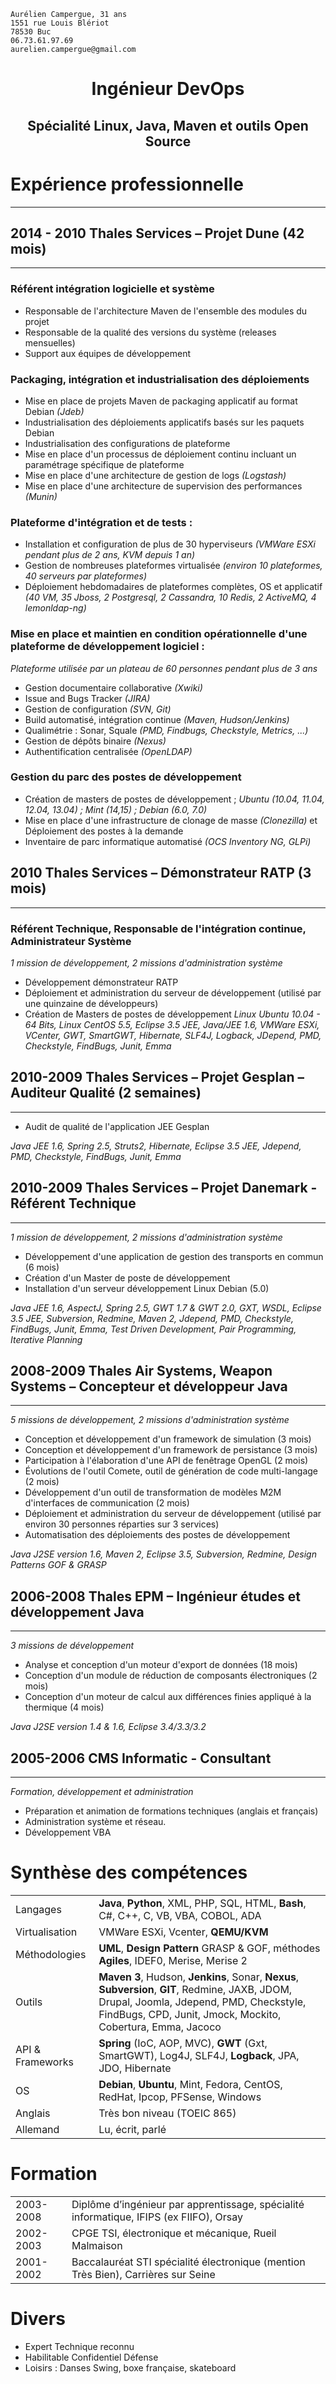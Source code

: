     Aurélien Campergue, 31 ans
    1551 rue Louis Blériot
    78530 Buc
    06.73.61.97.69
    aurelien.campergue@gmail.com


# <center>**Ingénieur DevOps**</center>
## <center>Spécialité Linux, Java, Maven et outils Open Source</center>

# Expérience professionnelle
*****

## 2014 - 2010	Thales Services – Projet Dune (42 mois)
*****

### Référent intégration logicielle et système

  * Responsable de l'architecture Maven de l'ensemble des modules du projet
  * Responsable de la qualité des versions du système (releases mensuelles)
  * Support aux équipes de développement 

### Packaging, intégration et industrialisation des déploiements

  * Mise en place de projets Maven de packaging applicatif au format Debian _(Jdeb)_
  * Industrialisation des déploiements applicatifs basés sur les paquets Debian
  * Industrialisation des configurations de plateforme
  * Mise en place d'un processus de déploiement continu incluant un paramétrage spécifique de plateforme
  * Mise en place d'une architecture de gestion de logs _(Logstash)_
  * Mise en place d'une architecture de supervision des performances _(Munin)_

### Plateforme d'intégration et de tests :

  * Installation et configuration de plus de 30 hyperviseurs _(VMWare ESXi pendant plus de 2 ans, KVM depuis 1 an)_
  * Gestion de nombreuses plateformes virtualisée _(environ 10 plateformes, 40 serveurs par plateformes)_
  * Déploiement hebdomadaires de plateformes complètes, OS et applicatif _(40 VM, 35 Jboss, 2 Postgresql, 2 Cassandra, 10 Redis, 2 ActiveMQ, 4 lemonldap-ng)_
  
### Mise en place et maintien en condition opérationnelle d'une plateforme de développement logiciel :

_Plateforme utilisée par un plateau de 60 personnes pendant plus de 3 ans_

  * Gestion documentaire collaborative _(Xwiki)_
  * Issue and Bugs Tracker _(JIRA)_
  * Gestion de configuration _(SVN, Git)_
  * Build automatisé, intégration continue _(Maven, Hudson/Jenkins)_
  * Qualimétrie : Sonar, Squale _(PMD, Findbugs, Checkstyle, Metrics, ...)_
  * Gestion de dépôts binaire _(Nexus)_
  * Authentification centralisée _(OpenLDAP)_

### Gestion du parc des postes de développement

  * Création de masters de postes de développement ; _Ubuntu (10.04, 11.04, 12.04, 13.04) ; Mint (14,15) ; Debian (6.0, 7.0)_
  * Mise en place d'une infrastructure de clonage de masse _(Clonezilla)_ et Déploiement des postes à la demande
  * Inventaire de parc informatique automatisé _(OCS Inventory NG, GLPi)_

## 2010	Thales Services – Démonstrateur RATP (3 mois)
*****

### Référent Technique, Responsable de l'intégration continue, Administrateur Système

_1 mission de développement, 2 missions d'administration système_

  * Développement démonstrateur RATP
  * Déploiement et administration du serveur de développement (utilisé par une quinzaine de développeurs)
  * Création de Masters de postes de développement
_Linux Ubuntu 10.04 - 64 Bits, Linux CentOS 5.5, Eclipse 3.5 JEE, Java/JEE 1.6, VMWare ESXi, VCenter, GWT, SmartGWT, Hibernate, SLF4J, Logback, JDepend, PMD, Checkstyle, FindBugs, Junit, Emma_

## 2010-2009	Thales Services – Projet Gesplan – Auditeur Qualité (2 semaines)
*****

  * Audit de qualité de l'application JEE Gesplan

_Java JEE 1.6, Spring 2.5, Struts2, Hibernate, Eclipse 3.5 JEE, Jdepend, PMD, Checkstyle, FindBugs, Junit, Emma_

## 2010-2009	Thales Services – Projet Danemark - Référent Technique
*****

*1 mission de développement, 2 missions d'administration système*

  * Développement d'une application de gestion des transports en commun (6 mois)
  * Création d'un Master de poste de développement
  * Installation d'un serveur développement Linux Debian (5.0)

*Java JEE 1.6, AspectJ, Spring 2.5, GWT 1.7 & GWT 2.0, GXT, WSDL, Eclipse 3.5 JEE, Subversion, Redmine, Maven 2, Jdepend, PMD, Checkstyle, FindBugs, Junit, Emma, Test Driven Development, Pair Programming, Iterative Planning*

## 2008-2009	Thales Air Systems, Weapon Systems – Concepteur et développeur Java
*****

*5 missions de développement, 2 missions d'administration système*

  * Conception et développement d'un framework de simulation (3 mois)
  * Conception et développement d'un framework de persistance (3 mois)
  * Participation à l'élaboration d'une API de fenêtrage OpenGL (2 mois)
  * Évolutions de l'outil Comete, outil de génération de code multi-langage (2 mois)
  * Développement d'un outil de transformation de modèles M2M d'interfaces de communication (2 mois)
  * Déploiement et administration du serveur de développement (utilisé par environ 30 personnes réparties sur 3 services)
  * Automatisation des déploiements des postes de développement

*Java J2SE  version 1.6, Maven 2, Eclipse 3.5, Subversion, Redmine, Design Patterns GOF & GRASP*

## 2006-2008	Thales EPM – Ingénieur études et développement Java
*****

*3 missions de développement*

  * Analyse et conception d'un moteur d'export de données (18 mois)
  * Conception d'un module de réduction de composants électroniques (2 mois)
  * Conception d'un moteur de calcul aux différences finies appliqué à la thermique (4 mois)

*Java J2SE  version 1.4 & 1.6, Eclipse 3.4/3.3/3.2*

## 2005-2006	CMS Informatic - Consultant
*****

*Formation, développement et administration*

  * Préparation et animation de formations techniques (anglais et français)
  * Administration système et réseau.
  * Développement VBA

# Synthèse des  compétences

|                 |          |
|:-----------|:------------|
| Langages   | **Java**, **Python**, XML, PHP, SQL, HTML, **Bash**, C#, C++, C, VB, VBA, COBOL, ADA|    
| Virtualisation |  VMWare ESXi, Vcenter, **QEMU/KVM** |
| Méthodologies |  **UML**, **Design Pattern** GRASP & GOF, méthodes **Agiles**, IDEF0, Merise, Merise 2 |
| Outils |  **Maven 3**, Hudson, **Jenkins**, Sonar, **Nexus**, **Subversion**, **GIT**, Redmine, JAXB, JDOM, Drupal, Joomla,  Jdepend, PMD, Checkstyle, FindBugs, CPD, Junit, Jmock, Mockito, Cobertura, Emma, Jacoco |
| API & Frameworks |  **Spring** (IoC, AOP, MVC), **GWT** (Gxt, SmartGWT), Log4J, SLF4J, **Logback**, JPA, JDO, Hibernate |
| OS | **Debian**, **Ubuntu**, Mint, Fedora, CentOS, RedHat, Ipcop, PFSense, Windows |
| Anglais |  Très bon niveau (TOEIC 865) |
| Allemand |  Lu, écrit, parlé |


# Formation

|                 |          |
|:-----------|:------------|
| 2003-2008 |  Diplôme d’ingénieur par apprentissage, spécialité informatique, IFIPS (ex FIIFO), Orsay |
| 2002-2003 |  CPGE TSI, électronique et mécanique, Rueil Malmaison |
| 2001-2002 |  Baccalauréat STI spécialité électronique (mention Très Bien), Carrières sur Seine |

# Divers

  * Expert Technique reconnu
  * Habilitable Confidentiel Défense
  * Loisirs : Danses Swing, boxe française, skateboard
